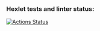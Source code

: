 ### Hexlet tests and linter status:
[![Actions Status](https://github.com/KalyghniiA/java-project-lvl1/workflows/hexlet-check/badge.svg)](https://github.com/KalyghniiA/java-project-lvl1/actions)